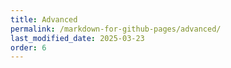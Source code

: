 ```yaml
---
title: Advanced
permalink: /markdown-for-github-pages/advanced/
last_modified_date: 2025-03-23
order: 6
---
```


